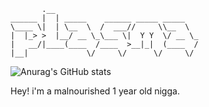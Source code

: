 ```
       .__                                
______ |  | _____    ______ _____ _____   
\____ \|  | \__  \  /  ___//     \\__  \  
|  |_> >  |__/ __ \_\___ \|  Y Y  \/ __ \_
|   __/|____(____  /____  >__|_|  (____  /
|__|             \/     \/      \/     \/ 
```
![Anurag's GitHub stats](https://github-readme-stats.vercel.app/api?username=plasma-bls&show_icons=true&theme=dracula) 

Hey! i'm a malnourished 1 year old nigga.

